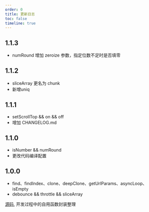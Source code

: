 ```yaml
---
order: 0
title: 更新日志
toc: false
timeline: true
---
```


## 1.1.3
- numRound 增加 zeroize 参数，指定位数不足时是否填零

## 1.1.2
- sliceArray 更名为 chunk
- 新增uniq

## 1.1.1
- setScrollTop && on && off
- 增加 CHANGELOG.md

## 1.1.0
- isNumber && numRound
- 更改代码编译配置

## 1.0.0

- find、findIndex、clone、deepClone、getUrlParams、asyncLoop、isEmpty
- debounce && throttle && sliceArray

[源码](https://github.com/hollton/utools), 开发过程中的自用函数封装整理